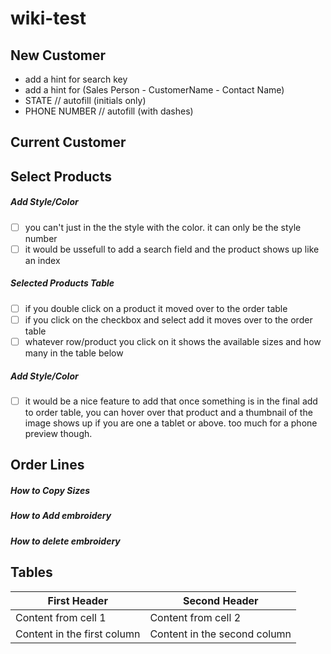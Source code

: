 # wiki-test

## New Customer
  - add a hint for search key
  - add a hint for (Sales Person - CustomerName - Contact Name)
  - STATE // autofill (initials only)
  - PHONE NUMBER // autofill (with dashes)
  
## Current Customer


## Select Products

##### Add Style/Color
 - [ ] you can't just in the the style with the color. it can only be the style number
 - [ ] it would be ussefull to add a search field and the product shows up like an index

##### Selected Products Table
  - [ ] if you double click on a product it moved over to the order table
  - [ ] if you click on the checkbox and select add it moves over to the order table
  - [ ] whatever row/product you click on it shows the available sizes and how many in the table below

##### Add Style/Color
 - [ ] it would be a nice feature to add that once something is in the final add to order table, you can hover over that product and a thumbnail of the image shows up if you are one a tablet or above. too much for a phone preview though.

## Order Lines

##### How to Copy Sizes

##### How to Add embroidery

##### How to delete embroidery

## Tables

First Header | Second Header
------------ | -------------
Content from cell 1 | Content from cell 2
Content in the first column | Content in the second column
